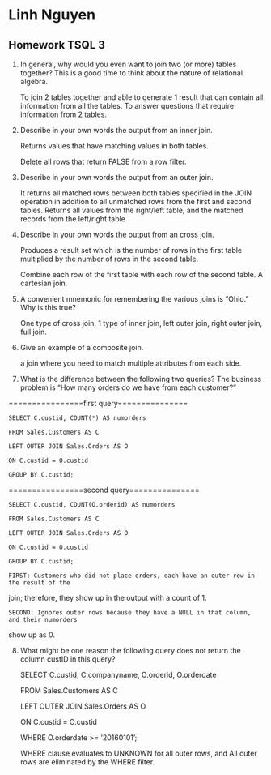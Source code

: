# Linh Nguyen
## Homework TSQL 3

1. In general, why would you even want to join two (or more) tables together? This is a good time to
think about the nature of relational algebra.

	To join 2 tables together and able to generate 1 result that can contain all information from
all the tables. To answer questions that require information from 2 tables.

2. Describe in your own words the output from an inner join.

	Returns values that have matching values in both tables. 
	
	Delete all rows that return FALSE from a row filter.

3. Describe in your own words the output from an outer join.

	It returns all matched rows between both tables specified in the JOIN operation 
in addition to all unmatched rows from the first and second tables. 
Returns all values from the right/left table, and the matched records from the left/right table

4. Describe in your own words the output from an cross join.

	Produces a result set which is the number of rows in the first table
 multiplied by the number of rows in the second table.
 
	Combine each row of the first table with each row of the second table. A cartesian join. 

5. A convenient mnemonic for remembering the various joins is “Ohio.” Why is this true?

	One type of cross join, 1 type of inner join, left outer join, right outer join, full join.

6. Give an example of a composite join.

	 a join where you need to match multiple attributes from each side.

7. What is the difference between the following two queries? The business problem is “How many orders
do we have from each customer?”

================first query===============

	SELECT C.custid, COUNT(*) AS numorders

	FROM Sales.Customers AS C

	LEFT OUTER JOIN Sales.Orders AS O

	ON C.custid = O.custid

	GROUP BY C.custid;

================second query===============

	SELECT C.custid, COUNT(O.orderid) AS numorders

	FROM Sales.Customers AS C

	LEFT OUTER JOIN Sales.Orders AS O

	ON C.custid = O.custid

	GROUP BY C.custid;

	FIRST: Customers who did not place orders, each have an outer row in the result of the
join; therefore, they show up in the output with a count of 1.

	SECOND: Ignores outer rows because they have a NULL in that column, and their numorders
show up as 0.


8. What might be one reason the following query does not return the column custID in this query?

	SELECT C.custid, C.companyname, O.orderid, O.orderdate
	
	FROM Sales.Customers AS C
	
	LEFT OUTER JOIN Sales.Orders AS O
	
	ON C.custid = O.custid
	
	WHERE O.orderdate >= ’20160101’;
	
	WHERE clause evaluates to UNKNOWN for all outer rows, and
All outer rows are eliminated by the WHERE filter.
